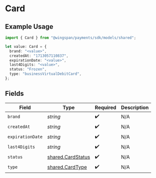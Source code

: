 # Card

## Example Usage

```typescript
import { Card } from "@wingspan/payments/sdk/models/shared";

let value: Card = {
  brand: "<value>",
  createdAt: "1713057110837",
  expirationDate: "<value>",
  last4Digits: "<value>",
  status: "Frozen",
  type: "businessVirtualDebitCard",
};
```

## Fields

| Field                                                         | Type                                                          | Required                                                      | Description                                                   |
| ------------------------------------------------------------- | ------------------------------------------------------------- | ------------------------------------------------------------- | ------------------------------------------------------------- |
| `brand`                                                       | *string*                                                      | :heavy_check_mark:                                            | N/A                                                           |
| `createdAt`                                                   | *string*                                                      | :heavy_check_mark:                                            | N/A                                                           |
| `expirationDate`                                              | *string*                                                      | :heavy_check_mark:                                            | N/A                                                           |
| `last4Digits`                                                 | *string*                                                      | :heavy_check_mark:                                            | N/A                                                           |
| `status`                                                      | [shared.CardStatus](../../../sdk/models/shared/cardstatus.md) | :heavy_check_mark:                                            | N/A                                                           |
| `type`                                                        | [shared.CardType](../../../sdk/models/shared/cardtype.md)     | :heavy_check_mark:                                            | N/A                                                           |